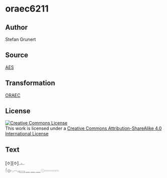 # oraec6211

## Author

Stefan Grunert

## Source

[AES](https://github.com/simondschweitzer/aes)

## Transformation

[ORAEC](https://oraec.github.io/)

## License

<a rel="license" href="http://creativecommons.org/licenses/by-sa/4.0/"><img alt="Creative Commons License" style="border-width:0" src="https://i.creativecommons.org/l/by-sa/4.0/88x31.png" /></a><br />This work is licensed under a <a rel="license" href="http://creativecommons.org/licenses/by-sa/4.0/">Creative Commons Attribution-ShareAlike 4.0 International License</a>

## Text

[⯑][⯑]𓊵<br>
𓆳𓊗𓎆𓇹𓏤𓈙𓈖𓈖𓈖𓇳𓎆𓎆𓎆𓎆𓎆𓎆𓎆𓎆𓎆<br>
